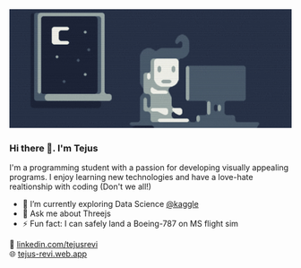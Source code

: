 <img src="https://github.com/tejusrevi/tejusrevi/blob/master/hero.gif" width=1080/>

### Hi there 👋. I'm Tejus

I'm a programming student with a passion for developing visually appealing programs. I enjoy learning new technologies and have a love-hate realtionship with coding (Don't we all!)
- 🌱 I’m currently exploring Data Science [@kaggle](https://www.kaggle.com/tejusrevi)
- 💬 Ask me about Threejs 
- ⚡ Fun fact: I can safely land a Boeing-787 on MS flight sim

🤵 [linkedin.com/tejusrevi](https://www.linkedin.com/in/tejusrevi/)  
🌐 [tejus-revi.web.app](https://tejus-revi.web.app/)
